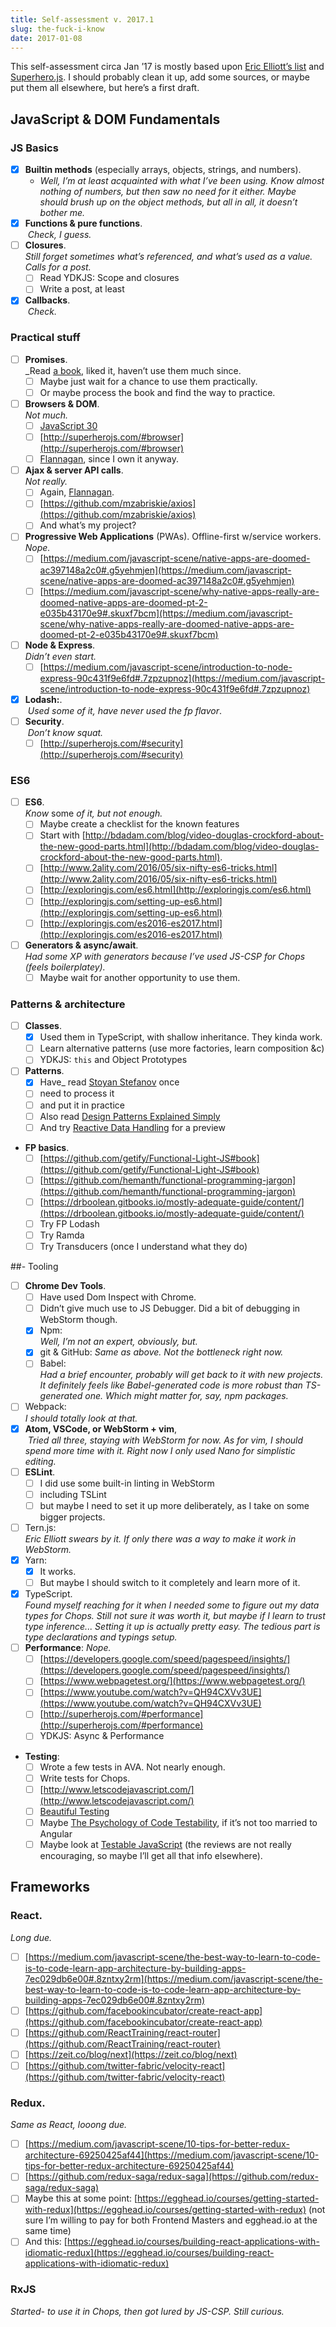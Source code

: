 ```yaml
---
title: Self-assessment v. 2017.1
slug: the-fuck-i-know
date: 2017-01-08
---
```

This self-assessment circa Jan ’17 is mostly based upon [Eric Elliott’s list](https://medium.com/javascript-scene/top-javascript-frameworks-topics-to-learn-in-2017-700a397b711#.19gg46ezb) and [Superhero.js](http://superherojs.com/). I should probably clean it up, add some sources, or maybe put them all elsewhere, but here’s a first draft.

## JavaScript & DOM Fundamentals

### JS Basics

- [x] **Builtin methods** (especially arrays, objects, strings, and numbers). 
    - _Well, I’m at least acquainted with what I’ve been using. Know almost nothing of numbers, but then saw no need for it either. Maybe should brush up on the object methods, but all in all, it doesn’t bother me._
- [x] **Functions & pure functions**.<br> _Check, I guess._
- [ ] **Closures**. <br>_Still forget sometimes what’s referenced, and what’s used as a value. Calls for a post._
    - [ ] Read YDKJS: Scope and closures
    - [ ] Write a post, at least
- [x] **Callbacks**.<br> _Check._

### Practical stuff

- [ ] **Promises**. <br>_Read [a book](http://shop.oreilly.com/product/0636920032151.do), liked it, haven’t use them much since.
    - [ ] Maybe just wait for a chance to use them practically.
    - [ ] Or maybe process the book and find the way to practice.
- [ ] **Browsers & DOM**.<br>_Not much._
    - [ ] [JavaScript 30](https://javascript30.com/)
    - [ ] [http://superherojs.com/#browser](http://superherojs.com/#browser)
    - [ ] [Flannagan](http://shop.oreilly.com/product/9780596805531.do), since I own it anyway.
- [ ] **Ajax & server API calls**. <br>_Not really._
    - [ ] Again, [Flannagan](http://shop.oreilly.com/product/9780596805531.do).
    - [ ] [https://github.com/mzabriskie/axios](https://github.com/mzabriskie/axios)
    - [ ] And what’s my project?
- [ ] **Progressive Web Applications** (PWAs). Offline-first w/service workers.<br>_Nope._
    - [ ] [https://medium.com/javascript-scene/native-apps-are-doomed-ac397148a2c0#.g5yehmjen](https://medium.com/javascript-scene/native-apps-are-doomed-ac397148a2c0#.g5yehmjen)
    - [ ] [https://medium.com/javascript-scene/why-native-apps-really-are-doomed-native-apps-are-doomed-pt-2-e035b43170e9#.skuxf7bcm](https://medium.com/javascript-scene/why-native-apps-really-are-doomed-native-apps-are-doomed-pt-2-e035b43170e9#.skuxf7bcm)
- [ ] **Node & Express**.<br>_Didn’t even start._
    - [ ] [https://medium.com/javascript-scene/introduction-to-node-express-90c431f9e6fd#.7zpzupnoz](https://medium.com/javascript-scene/introduction-to-node-express-90c431f9e6fd#.7zpzupnoz)
- [x] **Lodash:**.<br> _Used some of it, have never used the fp flavor_.
- [ ] **Security**.<br> _Don’t know squat._
    - [ ] [http://superherojs.com/#security](http://superherojs.com/#security)

### ES6

- [ ] **ES6**. <br>_Know_ some _of it, but not enough._
    - [ ] Maybe create a checklist for the known features
    - [ ] Start with [http://bdadam.com/blog/video-douglas-crockford-about-the-new-good-parts.html](http://bdadam.com/blog/video-douglas-crockford-about-the-new-good-parts.html).
    - [ ]  [http://www.2ality.com/2016/05/six-nifty-es6-tricks.html](http://www.2ality.com/2016/05/six-nifty-es6-tricks.html)
    - [ ] [http://exploringjs.com/es6.html](http://exploringjs.com/es6.html)
    - [ ] [http://exploringjs.com/setting-up-es6.html](http://exploringjs.com/setting-up-es6.html)
    - [ ] [http://exploringjs.com/es2016-es2017.html](http://exploringjs.com/es2016-es2017.html)
- [ ] **Generators & async/await**. <br>_Had some XP with generators because I’ve used JS-CSP for Chops (feels boilerplatey)._
    - [ ] Maybe wait for another opportunity to use them.

### Patterns & architecture
- [ ] **Classes**. 
    - [x] Used them in TypeScript, with shallow inheritance. They kinda work.
    - [ ] Learn alternative patterns (use more factories, learn composition &c)
    - [ ] YDKJS: `this` and Object Prototypes
- [ ] **Patterns**. 
    - [x] Have_ read [Stoyan Stefanov](http://shop.oreilly.com/product/9780596806767.do) once
    - [ ] need to process it
    - [ ] and put it in practice
    - [ ] Also read [Design Patterns Explained Simply](https://sourcemaking.com/design-patterns-ebook)
    - [ ] And try [Reactive Data Handling](https://www.manning.com/books/reactive-data-handling) for a preview

- **FP basics**.
    - [ ] [https://github.com/getify/Functional-Light-JS#book](https://github.com/getify/Functional-Light-JS#book)
    - [ ] [https://github.com/hemanth/functional-programming-jargon](https://github.com/hemanth/functional-programming-jargon)
    - [ ] [https://drboolean.gitbooks.io/mostly-adequate-guide/content/](https://drboolean.gitbooks.io/mostly-adequate-guide/content/)
    - [ ] Try FP Lodash
    - [ ] Try Ramda
    - [ ] Try Transducers (once I understand what they do)

##- Tooling
- [ ] **Chrome Dev Tools**.
    - [ ] Have used Dom Inspect with Chrome.
    - [ ] Didn’t give much use to JS Debugger. Did a bit of debugging in WebStorm though.
    - [x] Npm:<br>_Well, I’m not an expert, obviously, but._
    - [x] git & GitHub: _Same as above. Not the bottleneck right now._
    - [ ] Babel:<br>_Had a brief encounter, probably will get back to it with new projects. It definitely feels like Babel-generated code is more robust than TS-generated one. Which might matter for, say, npm packages._
- [ ] Webpack: <br>_I should totally look at that._
- [x] **Atom, VSCode, or WebStorm + vim**,<br> _Tried all three, staying with WebStorm for now. As for vim, I should spend more time with it. Right now I only used Nano for simplistic editing._
- [ ] **ESLint**. <br>
    - [ ] I did use some built-in linting in WebStorm
    - [ ] including TSLint
    - [ ] but maybe I need to set it up more deliberately, as I take on some bigger projects.
- [ ] Tern.js: <br>_Eric Elliott swears by it. If only there was a way to make it work in WebStorm._
- [x] Yarn: 
    - [x] It works.
    - [ ] But maybe I should switch to it completely and learn more of it.
- [x] TypeScript.<br>_Found myself reaching for it when I needed some to figure out my data types for Chops. Still not sure it was worth it, but maybe if I learn to trust type inference... Setting it up is actually pretty easy. The tedious part is type declarations and typings setup._
- [ ] **Performance**: _Nope._
    - [ ] [https://developers.google.com/speed/pagespeed/insights/](https://developers.google.com/speed/pagespeed/insights/)
    - [ ] [https://www.webpagetest.org/](https://www.webpagetest.org/)
    - [ ] [https://www.youtube.com/watch?v=QH94CXVv3UE](https://www.youtube.com/watch?v=QH94CXVv3UE)
    - [ ] [http://superherojs.com/#performance](http://superherojs.com/#performance)
    - [ ] YDKJS: Async & Performance
- **Testing**: 
    - [ ] Wrote a few tests in AVA. Not nearly enough.
    - [ ] Write tests for Chops.
    - [ ] [http://www.letscodejavascript.com/](http://www.letscodejavascript.com/)
    - [ ] [Beautiful Testing](http://shop.oreilly.com/product/9780596159825.do)
    - [ ] Maybe [The Psychology of Code Testability](https://frontendmasters.com/courses/angularjs-and-code-testability/), if it’s not too married to Angular
    - [ ] Maybe look at [Testable JavaScript](http://shop.oreilly.com/product/0636920024699.do) (the reviews are not really encouraging, so maybe I’ll get all that info elsewhere).

## Frameworks

### React.

_Long due._

- [ ] [https://medium.com/javascript-scene/the-best-way-to-learn-to-code-is-to-code-learn-app-architecture-by-building-apps-7ec029db6e00#.8zntxy2rm](https://medium.com/javascript-scene/the-best-way-to-learn-to-code-is-to-code-learn-app-architecture-by-building-apps-7ec029db6e00#.8zntxy2rm)
- [ ] [https://github.com/facebookincubator/create-react-app](https://github.com/facebookincubator/create-react-app)
- [ ] [https://github.com/ReactTraining/react-router](https://github.com/ReactTraining/react-router)
- [ ] [https://zeit.co/blog/next](https://zeit.co/blog/next)
- [ ] [https://github.com/twitter-fabric/velocity-react](https://github.com/twitter-fabric/velocity-react)

### Redux.

_Same as React, looong due._

- [ ] [https://medium.com/javascript-scene/10-tips-for-better-redux-architecture-69250425af44](https://medium.com/javascript-scene/10-tips-for-better-redux-architecture-69250425af44)
- [ ] [https://github.com/redux-saga/redux-saga](https://github.com/redux-saga/redux-saga)
- [ ] Maybe this at some point: [https://egghead.io/courses/getting-started-with-redux](https://egghead.io/courses/getting-started-with-redux) (not sure I’m willing to pay for both Frontend Masters and egghead.io at the same time)
- [ ] And this: [https://egghead.io/courses/building-react-applications-with-idiomatic-redux](https://egghead.io/courses/building-react-applications-with-idiomatic-redux)

### RxJS

_Started- to use it in Chops, then got lured by JS-CSP. Still curious._
